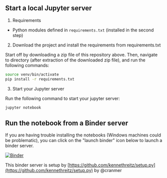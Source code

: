 ## Start a local Jupyter server

1. Requirements

* Python modules defined in `requirements.txt` (installed in the second step)

2. Download the project and install the requirements from requirements.txt

Start off by downloading a zip file of this repository above. Then, navigate to directory (after extraction of the downloaded zip file), and run the following commands:

```bash
source venv/bin/activate
pip install -r requirements.txt
```

3. Start your Jupyter server

Run the following command to start your jupyter server:

```bash
jupyter notebook
```

## Run the notebook from a Binder server

If you are having trouble installing the notebooks (Windows machines could be problematic), you can click on the "launch binder" icon below to launch a binder server.

[![Binder](https://mybinder.org/badge.svg)](https://mybinder.org/v2/gh/Jc11235/ML_Class_Jupyter_Demos/master)

This binder server is setup by [https://github.com/kennethreitz/setup.py](https://github.com/kennethreitz/setup.py) by @cranmer

